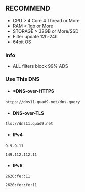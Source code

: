 ## RECOMMEND 
* CPU > 4 Core 4 Thread or More
* RAM > 1gb or More
* STORAGE > 32GB or More/SSD
* Filter update 12h-24h
* 64bit OS
### Info
* ALL filters block 99% ADS

### Use This DNS

* #### *DNS-over-HTTPS
```
https://dns11.quad9.net/dns-query
```
* #### DNS-over-TLS
```
tls://dns11.quad9.net
```

* #### IPv4
```
9.9.9.11
```
```
149.112.112.11
```

* #### IPv6
```
2620:fe::11
```
```
2620:fe::fe:11
```
